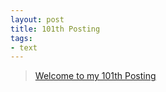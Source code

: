 ```yaml
---
layout: post
title: 101th Posting
tags: 
- text
---
```


> [Welcome to my 101th Posting](https://janghan-kor.tistory.com/506)
